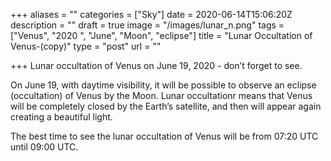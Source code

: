 +++
aliases = ""
categories = ["Sky"]
date = 2020-06-14T15:06:20Z
description = ""
draft = true
image = "/images/lunar_n.png"
tags = ["Venus", "2020 ", "June", "Moon", "eclipse"]
title = "Lunar Occultation of Venus-(copy)"
type = "post"
url = ""

+++
Lunar occultation of Venus on June 19, 2020 - don’t forget to see.  
  
On June 19, with daytime visibility, it will be possible to observe an eclipse (occultation) of Venus by the Moon. Lunar occultationr means that Venus will be completely closed by the Earth’s satellite, and then will appear again creating a beautiful light.  
  
The best time to see the lunar occultation of Venus will be from 07:20 UTC until 09:00 UTC.